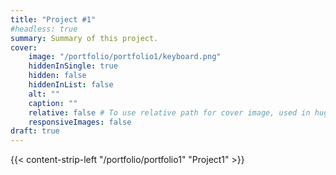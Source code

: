 ```yaml
---
title: "Project #1"
#headless: true
summary: Summary of this project.
cover:  
    image: "/portfolio/portfolio1/keyboard.png"
    hiddenInSingle: true
    hidden: false
    hiddenInList: false
    alt: ""
    caption: ""
    relative: false # To use relative path for cover image, used in hugo Page-bundles
    responsiveImages: false
draft: true
---
```


{{< content-strip-left "/portfolio/portfolio1" "Project1" >}}

